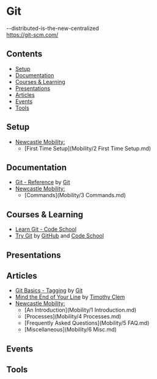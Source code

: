 # Git

--distributed-is-the-new-centralized  
https://git-scm.com/

## Contents

- [Setup](#setup)
- [Documentation](#documentation)
- [Courses & Learning](#courses--learning)
- [Presentations](#presentations)
- [Articles](#articles)
- [Events](#events)
- [Tools](#tools)

## Setup

- [Newcastle Mobility:](https://github.com/newcastle-mobility)
  - [First Time Setup](Mobility/2 First Time Setup.md)

## Documentation

- [Git - Reference](https://git-scm.com/docs) by [Git](https://git-scm.com/)
- [Newcastle Mobility:](https://github.com/newcastle-mobility)
  - [Commands](Mobility/3 Commands.md)

## Courses & Learning

- [Learn Git - Code School](https://www.codeschool.com/learn/git)
- [Try Git](https://try.github.io/) by [GitHub](https://github.com/) and
  [Code School](https://www.codeschool.com/)

## Presentations

## Articles

- [Git Basics - Tagging](https://git-scm.com/book/en/v2/Git-Basics-Tagging) by
  [Git](https://git-scm.com/)
- [Mind the End of Your Line](http://adaptivepatchwork.com/2012/03/01/mind-the-end-of-your-line/) by
  [Timothy Clem](http://adaptivepatchwork.com/about/)
- [Newcastle Mobility:](https://github.com/newcastle-mobility)
  - [An Introduction](Mobility/1 Introduction.md)
  - [Processes](Mobility/4 Processes.md)
  - [Frequently Asked Questions](Mobility/5 FAQ.md)
  - [Miscellaneous](Mobility/6 Misc.md)

## Events

## Tools
